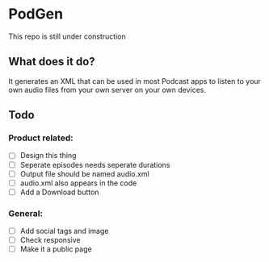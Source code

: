 # PodGen
This repo is still under construction

## What does it do?
It generates an XML that can be used in most Podcast apps to listen to your own audio files from your own server on your own devices.

## Todo 
### Product related:
 - [ ] Design this thing
 - [ ] Seperate episodes needs seperate durations
 - [ ] Output file should be named audio.xml
 - [ ] audio.xml also appears in the code
 - [ ] Add a Download button

 ### General:
 - [ ] Add social tags and image
 - [ ] Check responsive
 - [ ] Make it a public page